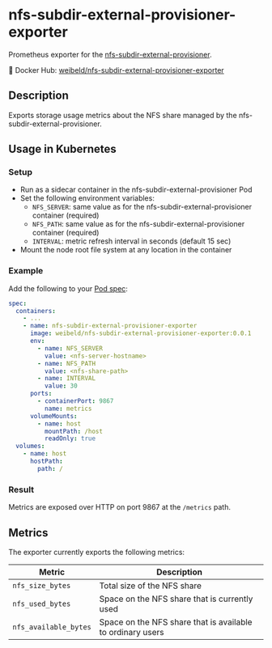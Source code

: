 # nfs-subdir-external-provisioner-exporter

Prometheus exporter for the [nfs-subdir-external-provisioner](https://github.com/kubernetes-sigs/nfs-subdir-external-provisioner).

🐋 Docker Hub: [weibeld/nfs-subdir-external-provisioner-exporter](https://hub.docker.com/r/weibeld/nfs-subdir-external-provisioner-exporter)

## Description

Exports storage usage metrics about the NFS share managed by the nfs-subdir-external-provisioner.

## Usage in Kubernetes

### Setup

- Run as a sidecar container in the nfs-subdir-external-provisioner Pod
- Set the following environment variables:
  - `NFS_SERVER`: same value as for the nfs-subdir-external-provisioner container (required)
  - `NFS_PATH`: same value as for the nfs-subdir-external-provisioner container (required)
  - `INTERVAL`: metric refresh interval in seconds (default 15 sec)
- Mount the node root file system at any location in the container

### Example

Add the following to your [Pod spec](https://kubernetes.io/docs/reference/generated/kubernetes-api/v1.22/#podspec-v1-core):

```yaml
spec:
  containers:
    - ...
    - name: nfs-subdir-external-provisioner-exporter
      image: weibeld/nfs-subdir-external-provisioner-exporter:0.0.1
      env:
        - name: NFS_SERVER
          value: <nfs-server-hostname>
        - name: NFS_PATH
          value: <nfs-share-path>
        - name: INTERVAL
          value: 30
      ports:
        - containerPort: 9867
          name: metrics
      volumeMounts:
        - name: host
          mountPath: /host
          readOnly: true
  volumes:
    - name: host
      hostPath:
        path: /
```

### Result

Metrics are exposed over HTTP on port 9867 at the `/metrics` path.

## Metrics

The exporter currently exports the following metrics:

| Metric | Description |
|--------|-------------|
| `nfs_size_bytes` | Total size of the NFS share |
| `nfs_used_bytes` | Space on the NFS share that is currently used |
| `nfs_available_bytes` | Space on the NFS share that is available to ordinary users |
